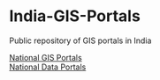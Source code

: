 # India-GIS-Portals
Public repository of GIS portals in India  
  
[National GIS Portals](https://github.com/DraconainDevil/India-GIS-Portals/blob/main/NationalPortals.md)  
[National Data Portals](https://github.com/DraconainDevil/India-GIS-Portals/blob/main/NationalData.md)  
